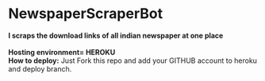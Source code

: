 ﻿# NewspaperScraperBot
**I scraps the download links of all indian newspaper at one place**
</br>
</br>
**Hosting environment= HEROKU**
</br>
**How to deploy:**
Just Fork this repo and add your GITHUB account to heroku and deploy branch.
